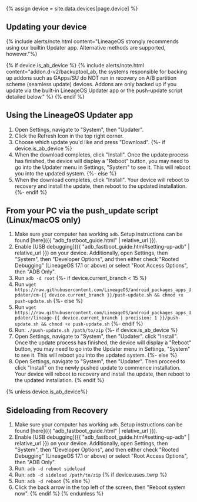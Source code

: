 {% assign device = site.data.devices[page.device] %}

## Updating your device

{% include alerts/note.html content="LineageOS strongly recommends using our builtin Updater app. Alternative methods are supported, however."%}

{% if device.is_ab_device %}
{% include alerts/note.html content="addon.d-v2/backuptool_ab, the systems responsible for backing up addons such as GApps/SU do NOT run in recovery on A/B partition scheme (seamless update) devices. Addons are only backed up if you update via the built-in LineageOS Updater app or the push-update script detailed below." %}
{% endif %}

## Using the LineageOS Updater app

1. Open Settings, navigate to "System", then "Updater".
2. Click the Refresh Icon in the top right corner.
3. Choose which update you'd like and press "Download".
{%- if device.is_ab_device %}
4. When the download completes, click "Install". Once the update process has finished, the device will display a "Reboot" button, you may need to go into the Updater menu in Settings, "System" to see it. This will reboot you into the updated system.
{%- else %}
4. When the download completes, click "Install". Your device will reboot to recovery and install the update, then reboot to the updated installation.
{%- endif %}

## From your PC via the push_update script (Linux/macOS only)
1. Make sure your computer has working `adb`. Setup instructions can be found [here]({{ "adb_fastboot_guide.html" | relative_url }}).
2. Enable [USB debugging]({{ "adb_fastboot_guide.html#setting-up-adb" | relative_url }}) on your device. Additionally, open Settings, then "System", then "Developer Options", and then either check "Rooted Debugging" (LineageOS 17.1 or above) or select "Root Access Options", then "ADB Only".
3. Run `adb -d root`
{%- if device.current_branch < 15 %}
4. Run `wget https://raw.githubusercontent.com/LineageOS/android_packages_apps_Updater/cm-{{ device.current_branch }}/push-update.sh && chmod +x push-update.sh`
{%- else %}
4. Run `wget https://raw.githubusercontent.com/LineageOS/android_packages_apps_Updater/lineage-{{ device.current_branch | precision: 1 }}/push-update.sh && chmod +x push-update.sh`
{%- endif %}
5. Run: `./push-update.sh /path/to/zip`
{%- if device.is_ab_device %}
6. Open Settings, navigate to "System", then "Updater". click "Install". Once the update process has finished, the device will display a "Reboot" button, you may need to go into the Updater menu in Settings, "System" to see it. This will reboot you into the updated system.
{%- else %}
6. Open Settings, navigate to "System", then "Updater". Then proceed to click "Install" on the newly pushed update to commence installation. Your device will reboot to recovery and install the update, then reboot to the updated installation.
{% endif %}

{% unless device.is_ab_device%}
## Sideloading from Recovery
1. Make sure your computer has working `adb`. Setup instructions can be found [here]({{ "adb_fastboot_guide.html" | relative_url }}).
2. Enable [USB debugging]({{ "adb_fastboot_guide.html#setting-up-adb" | relative_url }}) on your device. Additionally, open Settings, then "System", then "Developer Options", and then either check "Rooted Debugging" (LineageOS 17.1 or above) or select "Root Access Options", then "ADB Only".
5. Run: `adb -d reboot sideload`
6. Run: `adb -d sideload /path/to/zip`
{% if device.uses_twrp %}
7. Run: `adb -d reboot`
{% else %}
7. Click the back arrow in the top left of the screen, then "Reboot system now".
{% endif %}
{% endunless %}
